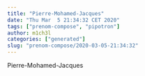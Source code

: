 ```yaml
---
title: "Pierre-Mohamed-Jacques"
date: "Thu Mar  5 21:34:32 CET 2020"
tags: ["prenom-compose", "pipotron"]
author: m1ch3l
categories: ["generated"]
slug: "prenom-compose/2020-03-05-21:34:32"
---
```


Pierre-Mohamed-Jacques
